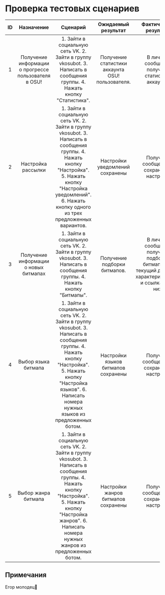 # Проверка тестовых сценариев
| ID  | Назначение  | Сценарий | Ожидаемый результат  | Фактический результат  | Оценка |
|:-------------: |:---------------:| :-------------:|:-------------: |:---------------:| :-------------:|
| 1       | Получение информации о прогрессе пользователя в OSU! |     1.	Зайти в социальную сеть VK.         2.	Зайти в группу vkosubot.  3.	Написать в сообщения группы.  4.	Нажать кнопку "Статистика".| Получение статистики аккаунта OSU! пользователя.       | В личные сообщения получена статистика аккаунта. |     Тест пройден.  |
| 2       | Настройка рассылки  |     1.	Зайти в социальную сеть VK.  2.	Зайти в группу vkosubot.  3.	Написать в сообщения группы.  4.	Нажать кнопку "Настройка".  5.  Нажать кнопку "Настройка уведомлений". 6. Нажать кнопку одного из трех предложенных вариантов. | Настройки уведомлений сохранены       | Получено сообщение о сохранении настроек. |     Тест пройден.  |
| 3       | Получение информации о новых битмапах |     1.	Зайти в социальную сеть VK.  2.	Зайти в группу vkosubot.  3.	Написать в сообщения группы.  4.	Нажать кнопку "Битмапы".| Получение подборки битмапов.       | В личные сообщения получена подборка битмапов на текущий день с их характеристиками и ссылками на них. |     Тест пройден.  |
| 4       | Выбор языка битмапа  |     1.	Зайти в социальную сеть VK.  2.	Зайти в группу vkosubot.  3.	Написать в сообщения группы.  4.	Нажать кнопку "Настройка".  5.  Нажать кнопку "Настройка языков". 6. Написать номера нужных языков из предложенных ботом. | Настройки языков битмапов сохранены       | Получено сообщение о сохранении настроек. |     Тест пройден.  |
| 5       | Выбор жанра битмапа  |     1.	Зайти в социальную сеть VK.  2.	Зайти в группу vkosubot.  3.	Написать в сообщения группы.  4.	Нажать кнопку "Настройка".  5.  Нажать кнопку "Настройка жанров". 6. Написать номера нужных жанров из предложенных ботом. | Настройки жанров битмапов сохранены       | Получено сообщение о сохранении настроек. |     Тест пройден.  |

## Примечания
Егор молодец🤙  